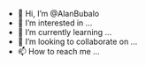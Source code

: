- 👋 Hi, I’m @AlanBubalo
- 👀 I’m interested in ...
- 🌱 I’m currently learning ...
- 💞️ I’m looking to collaborate on ...
- 📫 How to reach me ...

<!---
AlanBubalo/AlanBubalo is a ✨ special ✨ repository because its `README.md` (this file) appears on your GitHub profile.
You can click the Preview link to take a look at your changes.
--->

